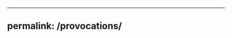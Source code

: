 <!--- For the ideas that haven't quite made it to the table yet -->
---
permalink: /provocations/
---
